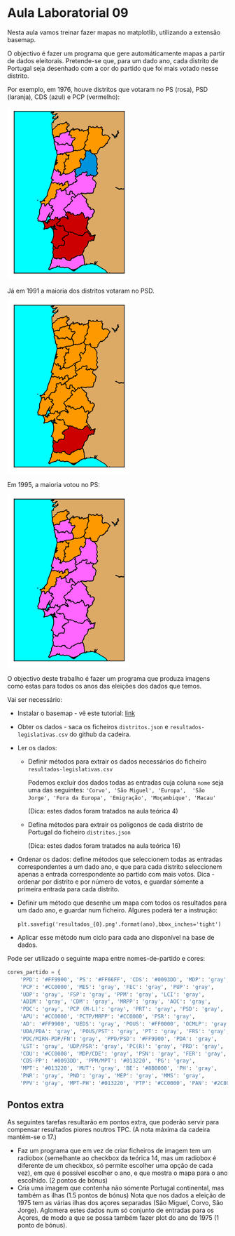 # Aula Laboratorial 09

Nesta aula vamos treinar fazer mapas no matplotlib, utilizando a extensão basemap.

O objectivo é fazer um programa que gere automáticamente mapas a partir de dados eleitorais. Pretende-se que, para um dado ano, cada distrito de Portugal seja desenhado com a cor do partido que foi mais votado nesse distrito.

Por exemplo, em 1976, houve distritos que votaram no PS (rosa), PSD (laranja), CDS (azul) e PCP (vermelho):

![1976](resultados_1976.png)



Já em 1991 a maioria dos distritos votaram no PSD.

![1991](resultados_1991.png)

Em 1995, a maioria votou no PS:

![1995](resultados_1995.png)

O objectivo deste trabalho é fazer um programa que produza imagens como estas para todos os anos das eleições dos dados que temos.

Vai ser necessário:

* Instalar o basemap - vê este tutorial: [link](https://stackoverflow.com/questions/18109859/how-to-install-matplotlib-basemap-module-on-windows-7-with-winpython-or-any-pyt)

* Obter os dados - saca os ficheiros `distritos.json` e `resultados-legislativas.csv` do github da cadeira.

* Ler os dados:

  * Definir métodos para extrair os dados necessários do ficheiro `resultados-legislativas.csv`

    Podemos excluír dos dados todas as entradas cuja coluna `nome` seja uma das seguintes: `'Corvo', 'São Miguel', 'Europa',  'São Jorge', 'Fora da Europa', 'Emigração', 'Moçambique', 'Macau'`

    (Dica: estes dados foram tratados na aula teórica 4)

  * Defina métodos para extrair os polígonos de cada distrito de Portugal do ficheiro `distritos.json`

    (Dica: estes dados foram tratados na aula teórica 16)

* Ordenar os dados: define métodos que seleccionem todas as entradas correspondentes a um dado ano, e que para cada distrito seleccionem apenas a entrada correspondente ao partido com mais votos. Dica - ordenar por distrito e por número de votos, e guardar sómente a primeira entrada para cada distrito.

* Definir um método que desenhe um mapa com todos os resultados para um dado ano, e guardar num ficheiro. Algures poderá ter a instrução:

  ```plt.savefig('resultados_{0}.png'.format(ano),bbox_inches='tight')```

* Aplicar esse método num ciclo para cada ano disponível na base de dados.

Pode ser utilizado o seguinte mapa entre nomes-de-partido e cores:

```python
cores_partido = {
    'PPD': '#FF9900', 'PS': '#FF66FF', 'CDS': '#0093DD', 'MDP': 'gray',
    'PCP': '#CC0000', 'MES': 'gray', 'FEC': 'gray', 'PUP': 'gray', 
    'UDP': 'gray', 'FSP': 'gray', 'PPM': 'gray', 'LCI': 'gray', 
    'ADIM': 'gray', 'CDM': 'gray', 'MRPP': 'gray', 'AOC': 'gray', 
    'PDC': 'gray', 'PCP (M-L)': 'gray', 'PRT': 'gray', 'PSD': 'gray',
    'APU': '#CC0000', 'PCTP/MRPP': '#CC0000', 'PSR': 'gray', 
    'AD': '#FF9900', 'UEDS': 'gray', 'POUS': '#FF0000', 'OCMLP': 'gray',
    'UDA/PDA': 'gray', 'POUS/PST': 'gray', 'PT': 'gray', 'FRS': 'gray',
    'PDC/MIRN-PDP/FN': 'gray', 'PPD/PSD': '#FF9900', 'PDA': 'gray', 
    'LST': 'gray', 'UDP/PSR': 'gray', 'PC(R)': 'gray', 'PRD': 'gray',
    'CDU': '#CC0000', 'MDP/CDE': 'gray', 'PSN': 'gray', 'FER': 'gray',
    'CDS-PP': '#0093DD', 'PPM/MPT': '#013220', 'PG': 'gray', 
    'MPT': '#013220', 'MUT': 'gray', 'BE': '#8B0000', 'PH': 'gray',
    'PNR': 'gray', 'PND': 'gray', 'MEP': 'gray', 'MMS': 'gray', 
    'PPV': 'gray', 'MPT-PH': '#013220', 'PTP': '#CC0000', 'PAN': '#2C8028'}
```

## Pontos extra

As seguintes tarefas resultarão em pontos extra, que poderão servir para compensar resultados piores noutros TPC. (A nota máxima da cadeira mantém-se o 17.)

* Faz um programa que em vez de criar ficheiros de imagem tem um radiobox (semelhante ao checkbox da teórica 14, mas um radiobox é diferente de um checkbox, só permite escolher uma opção de cada vez), em que é possível escolher o ano, e que mostra o mapa para o ano escolhido. (2 pontos de bónus)
* Cria uma imagem que contenha não sómente Portugal continental, mas também as ilhas (1.5 pontos de bónus) Nota que nos dados a eleição de 1975 tem as várias ilhas dos açores separadas (São Miguel, Corvo, São Jorge). Aglomera estes dados num só conjunto de entradas para os Açores, de modo a que se possa também fazer plot do ano de 1975 (1 ponto de bónus).

